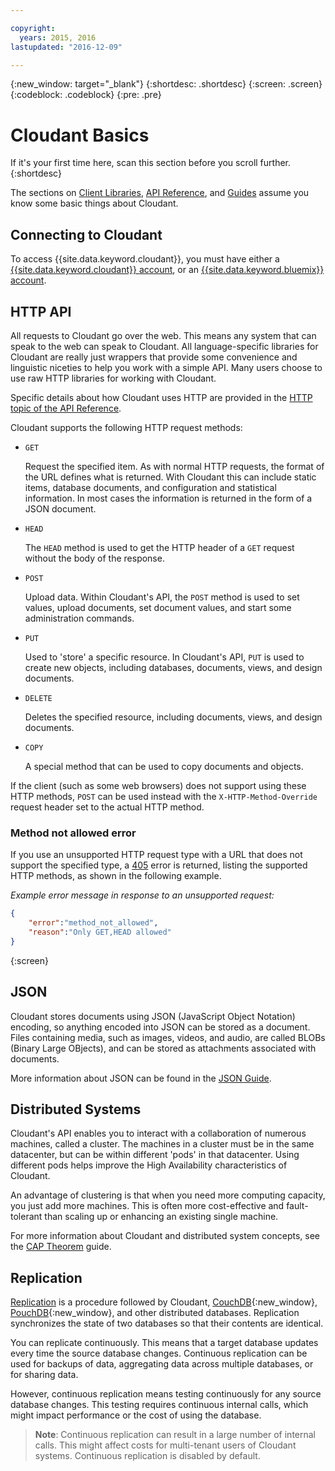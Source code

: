```yaml
---

copyright:
  years: 2015, 2016
lastupdated: "2016-12-09"

---
```


{:new_window: target="_blank"}
{:shortdesc: .shortdesc}
{:screen: .screen}
{:codeblock: .codeblock}
{:pre: .pre}

# Cloudant Basics

If it's your first time here,
scan this section before you scroll further.
{:shortdesc}

The sections on [Client Libraries](../libraries/index.html#-client-libraries),
[API Reference](../api/index.html#-api-reference),
and [Guides](../guides/index.html#-guides) assume you know some basic things about Cloudant.

## Connecting to Cloudant

To access {{site.data.keyword.cloudant}},
you must have either a [{{site.data.keyword.cloudant}} account](../api/account.html),
or an [{{site.data.keyword.bluemix}} account](../offerings/bluemix.html).

## HTTP API

All requests to Cloudant go over the web.
This means any system that can speak to the web can speak to Cloudant.
All language-specific libraries for Cloudant are really just wrappers that provide
some convenience and linguistic niceties to help you work with a simple API.
Many users choose to use raw HTTP libraries for working with Cloudant.

Specific details about how Cloudant uses HTTP are
provided in the [HTTP topic of the API Reference](../api/http.html).

Cloudant supports the following HTTP request methods:

-   `GET`

    Request the specified item.
    As with normal HTTP requests,
    the format of the URL defines what is returned.
    With Cloudant this can include static items,
    database documents,
    and configuration and statistical information.
    In most cases the information is returned in the form of a JSON document.

-   `HEAD`

    The `HEAD` method is used to get the HTTP header of a `GET` request without the body of the response.

-   `POST`

    Upload data.
    Within Cloudant's API,
    the `POST` method is used to set values,
    upload documents,
    set document values,
    and start some administration commands.

-   `PUT`

    Used to 'store' a specific resource.
    In Cloudant's API,
    `PUT` is used to create new objects,
    including databases,
    documents,
    views,
    and design documents.

-   `DELETE`

    Deletes the specified resource,
    including documents,
    views,
    and design documents.

-   `COPY`

    A special method that can be used to copy documents and objects.

If the client (such as some web browsers) does not support using these HTTP methods,
`POST` can be used instead with the `X-HTTP-Method-Override` request header set to the actual HTTP method.

### Method not allowed error

If you use an unsupported HTTP request type with a URL that does not support the specified type,
a [405](../api/http.html#405) error is returned,
listing the supported HTTP methods, as shown in the following example.

_Example error message in response to an unsupported request:_

```json
{
    "error":"method_not_allowed",
    "reason":"Only GET,HEAD allowed"
}
```
{:screen}

## JSON

Cloudant stores documents using JSON (JavaScript Object Notation) encoding,
so anything encoded into JSON can be stored as a document.
Files containing media,
such as images,
videos,
and audio,
are called BLOBs (Binary Large OBjects),
and can be stored as attachments associated with documents.

More information about JSON can be found in the [JSON Guide](../guides/json.html).

<div id="distributed"></div>

## Distributed Systems

Cloudant's API enables you to interact with a collaboration of numerous machines,
called a cluster.
The machines in a cluster must be in the same datacenter,
but can be within different 'pods' in that datacenter.
Using different pods helps improve the High Availability characteristics of Cloudant.

An advantage of clustering is that when you need more computing capacity,
you just add more machines.
This is often more cost-effective and fault-tolerant than scaling up or enhancing an existing single machine.

For more information about Cloudant and distributed system concepts,
see the [CAP Theorem](../guides/cap_theorem.html) guide.

## Replication

[Replication](../api/replication.html) is a procedure followed by Cloudant,
[CouchDB](http://couchdb.apache.org/){:new_window},
[PouchDB](http://pouchdb.com/){:new_window},
and other distributed databases.
Replication synchronizes the state of two databases so that their contents are identical.

You can replicate continuously.
This means that a target database updates every time the source database changes.
Continuous replication can be used for backups of data,
aggregating data across multiple databases,
or for sharing data.

However,
continuous replication means testing continuously for any source database changes.
This testing requires continuous internal calls,
which might impact performance or the cost of using the database.

>   **Note**: Continuous replication can result in a large number of internal calls.
    This might affect costs for multi-tenant users of Cloudant systems.
    Continuous replication is disabled by default.
